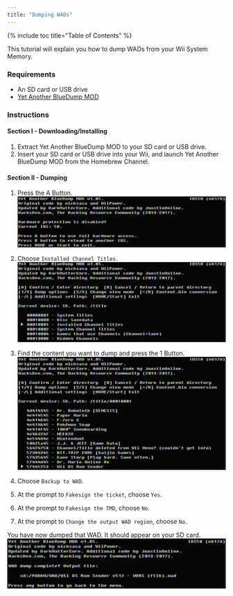 ```yaml
---
title: "Dumping WADs"
---
```


{% include toc title="Table of Contents" %}

This tutorial will explain you how to dump WADs from your Wii System Memory.

### Requirements
* An SD card or USB drive
* [Yet Another BlueDump MOD](https://oscwii.org/library/app/Yet-Another-BlueDump-Mod)

### Instructions

#### Section I - Downloading/Installing

1. Extract Yet Another BlueDump MOD to your SD card or USB drive.
2. Insert your SD card or USB drive into your Wii, and launch Yet Another BlueDump MOD from the Homebrew Channel.

#### Section II - Dumping

1. Press the A Button.
    ![Press A](/images/homebrew/DumpWADS/1.png)

1. Choose `Installed Channel Titles`.
    ![Installed Channel Titles](/images/homebrew/DumpWADS/2.png)

1. Find the content you want to dump and press the 1 Button.
    ![Find channel](/images/homebrew/DumpWADS/3.png)

1. Choose `Backup to WAD`.
1. At the prompt to `Fakesign the ticket`, choose `Yes`.
1. At the prompt to `Fakesign the TMD`, choose `No`.
1. At the prompt to `Change the output WAD region`, choose `No`.

You have now dumped that WAD. It should appear on your SD card.
![Done](/images/homebrew/DumpWADS/4.png)
